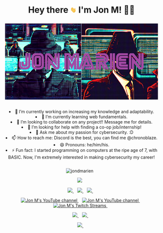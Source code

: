 <!--Hello There!-->
<h1 align='center'>
 <p>Hey there <img src="https://raw.githubusercontent.com/DhanushNehru/DhanushNehru/master/assets/wave.gif" width="20px" height="20px"/> I'm Jon M! 👨‍💻</p> 
</h1>

<!--Jon Marien Mr. Robot Text-->
![Jon_Marien-Github_Profile_Pic.png](https://github.com/jondmarien/jondmarien/blob/fc455e6a5eb14e9642227c6c149cb5fb4b77e340/Jon_Marien-Github_Profile_Pic.png)

<!--Information about me!-->
<div style="text-align: center; display: inline-block;">
  <ul style="list-style-position: inside; padding: 0;">
    <li>🔭 I’m currently working on increasing my knowledge and adaptability.</li>
    <li>🌱 I’m currently learning web fundamentals.</li>
    <li>👯 I’m looking to collaborate on any project!! Message me for details.</li>
    <li>🤔 I’m looking for help with finding a co-op job/internship!</li>
    <li>💬 Ask me about my passion for cybersecurity. :D</li>
    <li>📫 How to reach me: Discord is the best, you can find me @chronoblaze.</li>
    <li>😄 Pronouns: he/him/his.</li>
    <li>⚡ Fun fact: I started programming on computers at the ripe age of 7, with BASIC. Now, I'm extremely interested in making cybersecurity my career!</li>
  </ul>
</div>

<!--Github Profile Views-->
<p align='center'>
  <a>
   <img src="https://komarev.com/ghpvc/?username=jondmarien&label=Profile%20views&color=blueviolet&style=plastic" alt="jondmarien"/>
  </a>&nbsp;&nbsp;
</p>

<!--TryHackMe Badge-->
<p align='center'>
  <a>
   <img src="https://tryhackme-badges.s3.amazonaws.com/jondmarien.png?update=1" />
  </a>&nbsp;&nbsp;
</p>

<!--Disocrd, Linkedin, and TryHackMe-->
<p align='center'>
  <a href="https://discord.gg/5CJarP6JCu">
    <img src="https://img.shields.io/badge/Discord-5865F2?style=for-the-badge&logo=discord&logoColor=white" />        
  </a>&nbsp;&nbsp;
  <a href="https://www.linkedin.com/in/jondmarien/">
    <img src="https://img.shields.io/badge/linkedin-%230077B5.svg?&style=for-the-badge&logo=linkedin&logoColor=white" />
  </a>&nbsp;&nbsp;
  <a href="https://tryhackme.com/r/p/jondmarien">
    <img src="https://img.shields.io/badge/TryHackMe-212C42?style=for-the-badge&logo=TryHackMe&logoColor=white" />
  </a>&nbsp;&nbsp;
</p>

<!--Youtube, Twitch, etc.-->
<p align='center'>
  <a href="https://www.youtube.com/@SirChronoblaze?sub_confirmation=1">
    <img src="https://img.shields.io/youtube/channel/views/UC2ZL1XH9cWgTbL9BtZNNtgA?style=for-the-badge&logo=youtube&label=Youtube Views&color=FF0000" alt="Jon M's YouTube channel"" />        
  </a>&nbsp;&nbsp;
  <a href="https://www.youtube.com/@SirChronoblaze?sub_confirmation=1">
    <img src="https://img.shields.io/youtube/channel/subscribers/UC2ZL1XH9cWgTbL9BtZNNtgA?style=for-the-badge&logo=youtube&label=Youtube Subscribers&color=FF0000" alt="Jon M's YouTube channel"" />        
  </a>&nbsp;&nbsp;
  <a href="https://www.twitch.tv/sirchronoblaze">
    <img src="https://img.shields.io/badge/Twitch-9146FF?style=for-the-badge&logo=twitch&logoColor=white" alt="Jon M's Twitch Streams"" />        
  </a>&nbsp;&nbsp;
</p>


<!--Github Stats-->
<p align='center'>
  <a href="#">
   <img src="https://github-readme-activity-graph.vercel.app/graph?username=jondmarien&theme=tokyo-night&show_icons=true&count_private=true" width="350">
  </a>&nbsp;&nbsp;
  <a href="#">
   <img src="https://github-readme-stats.vercel.app/api/top-langs/?username=jondmarien&theme=tokyonight&include_all_commits=true&count_private=true&layout=compact" width="350">
  </a>&nbsp;&nbsp;
</p>

<!--Holopin Stats-->
<p align='center'>
  <a href="https://holopin.io/@jondmarien">
   <img src="https://holopin.me/jondmarien">
  </a>&nbsp;&nbsp;
</p>

